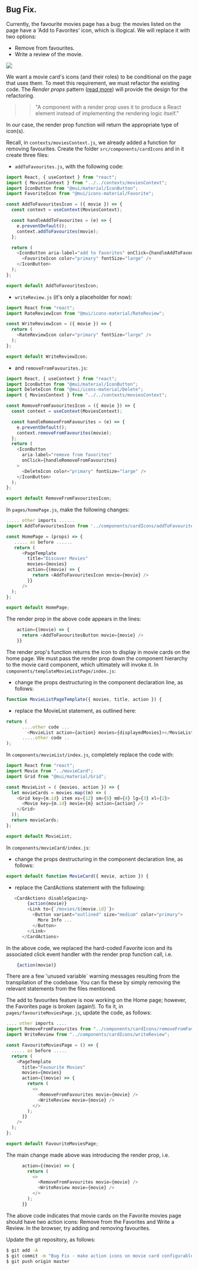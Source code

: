 ## Bug Fix.

Currently, the favourite movies page has a bug: the movies listed on the page have a 'Add to Favorites' icon, which is illogical. We will replace it with two options:

- Remove from favourites.
- Write a review of the movie.

![][favcard]

We want a movie card's icons (and their roles) to be conditional on the page that uses them. To meet this requirement, we must refactor the existing code. The _Render props_ pattern ([read more][renderprop]) will provide the design for the refactoring.

> > "A component with a render prop uses it to produce a React element  instead of implementing the rendering logic itself."

In our case, the render prop function will return the appropriate type of icon(s).

Recall, in `contexts/moviesContext.js`, we already added a function for removing favourites. Create the folder `src/components/cardIcons` and in it create three files:

- `addToFavourites.js`, with the following code:

~~~js
import React, { useContext } from "react";
import { MoviesContext } from "../../contexts/moviesContext";
import IconButton from "@mui/material/IconButton";
import FavoriteIcon from "@mui/icons-material/Favorite";

const AddToFavouritesIcon = ({ movie }) => {
  const context = useContext(MoviesContext);

  const handleAddToFavourites = (e) => {
    e.preventDefault();
    context.addToFavourites(movie);
  };

  return (
    <IconButton aria-label="add to favorites" onClick={handleAddToFavourites}>
      <FavoriteIcon color="primary" fontSize="large" />
    </IconButton>
  );
};

export default AddToFavouritesIcon;
~~~

- `writeReview.js` (it's only a placeholder for now):

~~~js
import React from "react";
import RateReviewIcon from "@mui/icons-material/RateReview";

const WriteReviewIcon = ({ movie }) => {
  return (
    <RateReviewIcon color="primary" fontSize="large" />
  );
};

export default WriteReviewIcon;
~~~

- and `removeFromFavourites.js`:

~~~js
import React, { useContext } from "react";
import IconButton from "@mui/material/IconButton";
import DeleteIcon from "@mui/icons-material/Delete";
import { MoviesContext } from "../../contexts/moviesContext";

const RemoveFromFavouritesIcon = ({ movie }) => {
  const context = useContext(MoviesContext);

  const handleRemoveFromFavourites = (e) => {
    e.preventDefault();
    context.removeFromFavourites(movie);
  };
  return (
    <IconButton
      aria-label="remove from favorites"
      onClick={handleRemoveFromFavourites}
    >
      <DeleteIcon color="primary" fontSize="large" />
    </IconButton>
  );
};

export default RemoveFromFavouritesIcon;
~~~
In `pages/homePage.js`, make the following changes:

~~~js
..... other imports ......
import AddToFavouritesIcon from '../components/cardIcons/addToFavourites'

const HomePage = (props) => {
   ..... as before ......
   return (
      <PageTemplate
        title="Discover Movies"
        movies={movies}
        action={(movie) => {
          return <AddToFavouritesIcon movie={movie} />
        }}
      />
  );
};

export default HomePage;
~~~
The render prop in the above code appears in the lines:
~~~js
    action={(movie) => {
      return <AddToFavouritesButton movie={movie} />
    }}
~~~
The render prop's function returns the icon to display in movie cards on the home page. We must pass the render prop down the component hierarchy to the movie card component, which ultimately will invoke it. In `components/templateMovieListPage/index.js`:

- change the props destructuring in the component declaration line, as follows:

~~~js
function MovieListPageTemplate({ movies, title, action }) {
~~~

- replace the MovieList statement, as outlined here:

~~~js
return (
      ....other code ...
        <MovieList action={action} movies={displayedMovies}></MovieList>
      .....other code ..
);
~~~
In `components/movieList/index.js`, completely replace the code with:

~~~js
import React from "react";
import Movie from "../movieCard";
import Grid from "@mui/material/Grid";

const MovieList = ( {movies, action }) => {
  let movieCards = movies.map((m) => (
    <Grid key={m.id} item xs={12} sm={6} md={4} lg={3} xl={2}>
      <Movie key={m.id} movie={m} action={action} />
    </Grid>
  ));
  return movieCards;
};

export default MovieList;
~~~
In `components/movieCard/index.js`:

- change the props destructuring in the component declaration line, as follows:

~~~js
export default function MovieCard({ movie, action }) {
~~~
- replace the CardActions statement with the following:
~~~js   
   <CardActions disableSpacing>
        {action(movie)}
        <Link to={`/movies/${movie.id}`}>
          <Button variant="outlined" size="medium" color="primary">
            More Info ...
          </Button>
        </Link>
      </CardActions>
~~~
In the above code, we replaced the hard-coded Favorite icon and its associated click event handler with the render prop function call, i.e.

~~~js
    {action(movie)}
~~~
There are a few 'unused variable` warning messages resulting from the transpilation of the codebase. You can fix these by simply removing the relevant statements from the files mentioned.

The add to favourites feature is now working on the Home page; however, the Favorites page is broken (again!). To fix it, in `pages/favouriteMoviesPage.js`, update the code, as follows:

~~~js
.... other imports ....
import RemoveFromFavourites from "../components/cardIcons/removeFromFavourites";
import WriteReview from "../components/cardIcons/writeReview";

const FavouriteMoviesPage = () => {
  ..... as before .....
  return (
    <PageTemplate
      title="Favourite Movies"
      movies={movies}
      action={(movie) => {
        return (
          <>
            <RemoveFromFavourites movie={movie} />
            <WriteReview movie={movie} />
          </>
        );
      }}
    />
  );
};

export default FavouriteMoviesPage;
~~~
The main change made above was introducing the render prop, i.e.

~~~js
      action={(movie) => {
        return (
          <>
            <RemoveFromFavourites movie={movie} />
            <WriteReview movie={movie} />
          </>
        );
      }}
~~~

The above code indicates that movie cards on the Favorite movies page should have two action icons: Remove from the Favorites and Write a Review. In the browser, try adding and removing favourites.

Update the git repository, as follows:

~~~bash
$ git add -A
$ git commit -m "Bug Fix - make action icons on movie card configurable."
$ git push origin master
~~~

[renderprop]: https://reactjs.org/docs/render-props.html
[reviewbutton]: ./img/reviewbutton.png
[favcard]: ./img/favcard.png
